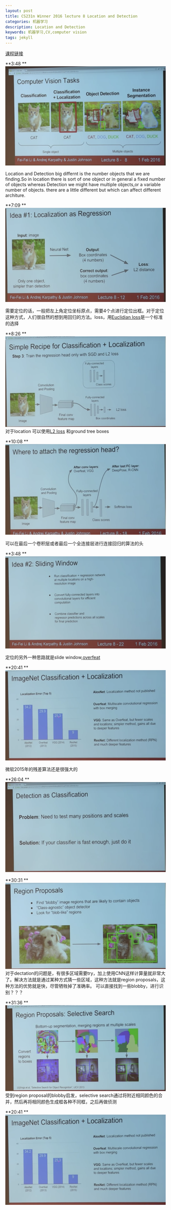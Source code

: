 ```yaml
---
layout: post
title: CS231n Winner 2016 lecture 8 Location and Detection
categories: 机器学习
description: Location and Detection
keywords: 机器学习,CV,computer vision
tags: jekyll
---
```


[课程链接](https://www.youtube.com/watch?v=wFG_JMQ6_Sk&list=PLLvH2FwAQhnpj1WEB-jHmPuUeQ8mX-XXG&index=8)

**3:48 **
![](/images/lecture/snapshot/computer_vision_tasks.png)

Location and Detection big differnt is the number objects that we are finding.So in location there is sort of one object or  in general a fixed
number of objects whereas Detection we might have multiple objects,or a variable number of objects.
there are a little different but which can affect different architure.

**7:09 **
![](/images/lecture/snapshot/location_and_regression.png)

需要定位的话，一般把左上角定位坐标原点，需要4个点进行定位出框。对于定位这种方式，人们很自然的想到用回归的方法。loss，用[Euclidian loss](https://gist.github.com/kgrm/e0741af9fda6ee7b04871d10f6a1d811)是一个标准的选择


**8:26 **
![](/images/lecture/snapshot/recipe_for_classfication_location.png)
对于location 可以使用[L2 loss](https://segmentfault.com/a/1190000010338204) 和ground tree boxes


**10:08 **
![](/images/lecture/snapshot/attach_the_regressor_head.png)

可以在最后一个卷积层或者最后一个全连接层进行连接回归的算法的头

**3:48 **
![](/images/lecture/snapshot/sliding_window.png)

定位的另外一种思路就是slide window,[overfeat](https://blog.csdn.net/whiteinblue/article/details/43374195)



**20:41 **
![](/images/lecture/snapshot/imagenet_classficaiton_location.png)

微软2015年的残差算法还是很强大的

**26:04 **
![](/images/lecture/snapshot/detection_as_classfication.png)



**30:31 **
![](/images/lecture/snapshot/region_proposals.png)
对于dectation的问题是，有很多区域需要try，加上使用CNN这样计算量就非常大了。解决方法就是通过某种方式猜一些区域，这种方法就是region proposals，这种方法的优势就是快，尽管牺牲掉了准确率。
可以直接找到一些blobby，进行识别？？？


**31:36 **
![](/images/lecture/snapshot/selective_search.png)
受到region proposal的blobby启发，selective search通过将附近相同颜色的合并，然后再将相同颜色生成框各种不同框，之后再做侦测



**20:41 **
![](/images/lecture/snapshot/imagenet_classficaiton_location.png)
